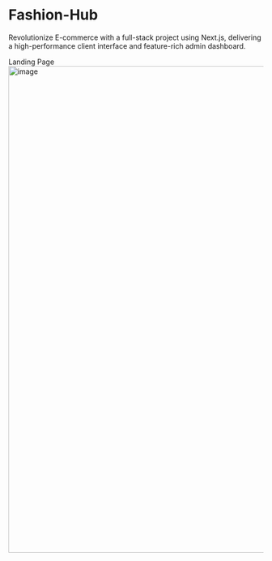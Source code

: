# Fashion-Hub
Revolutionize E-commerce with a full-stack project using Next.js, delivering a high-performance client interface and feature-rich admin dashboard.

Landing Page 
<img width="959" alt="image" src="https://github.com/pushpraj15295/Fresh-fashion/assets/101568029/4501d2a1-2ce7-4ac9-a571-2d7e4b7094a4">
